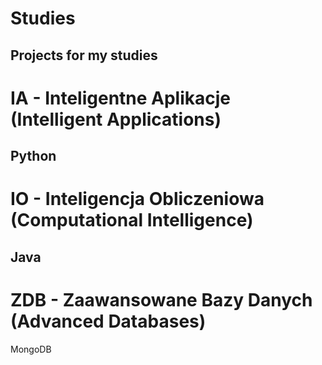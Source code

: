 # Studies
Projects for my studies
---
# IA - Inteligentne Aplikacje (Intelligent Applications)
Python
---
# IO - Inteligencja Obliczeniowa (Computational Intelligence)
Java
---
# ZDB - Zaawansowane Bazy Danych (Advanced Databases)
MongoDB